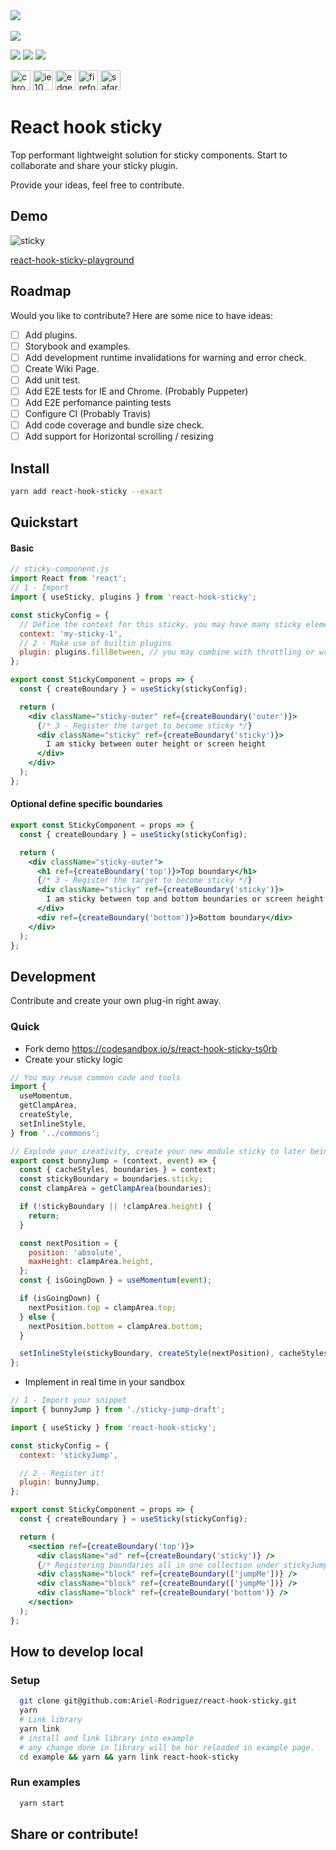 <div >
    <div align="left">
      <img src="https://img.shields.io/bundlephobia/minzip/react-hook-sticky?style=for-the-badge">
    </div>
    </br>
  <div align="left">
    <img src="https://img.shields.io/npm/v/react-hook-sticky?style=for-the-badge">
  </div>
    <p>
  <img src="https://img.shields.io/github/last-commit/Ariel-Rodriguez/react-hook-sticky?style=flat-square">
  <img src="https://img.shields.io/librariesio/dependent-repos/npm/react-hook-sticky?color=lightgreen&style=flat-square">
  <img src="https://img.shields.io/snyk/vulnerabilities/github/Ariel-Rodriguez/react-hook-sticky?style=flat-square">
</p>
</div>

<span><img src="https://image.flaticon.com/icons/svg/220/220603.svg" alt="chrome" width="32"></span>
<span><img src="https://image.flaticon.com/icons/svg/888/888914.svg" alt="ie 10" width="32"></span>
<span><img src="https://image.flaticon.com/icons/svg/888/888899.svg" alt="edge" width="32"></span>
<span><img src="https://image.flaticon.com/icons/svg/1177/1177512.svg" alt="firefox" width="32"></span>
<span><img src="https://image.flaticon.com/icons/svg/179/179337.svg" alt="safari" width="32"></span>

# React hook sticky

Top performant lightweight solution for sticky components.
Start to collaborate and share your sticky plugin.

Provide your ideas, feel free to contribute.

## Demo

![sticky](https://user-images.githubusercontent.com/464285/118393748-f0db5400-b640-11eb-978a-e5205276ac8b.gif)

[react-hook-sticky-playground](https://codesandbox.io/s/github/Ariel-Rodriguez/react-hook-sticky-playground/tree/main/?autoresize=1&fontsize=14&hidenavigation=1&theme=dark)

## Roadmap

Would you like to contribute? Here are some nice to have ideas:

- [ ] Add plugins.
- [ ] Storybook and examples.
- [ ] Add development runtime invalidations for warning and error check.
- [ ] Create Wiki Page.
- [ ] Add unit test.
- [ ] Add E2E tests for IE and Chrome. (Probably Puppeter)
- [ ] Add E2E perfomance painting tests
- [ ] Configure CI (Probably Travis)
- [ ] Add code coverage and bundle size check.
- [ ] Add support for Horizontal scrolling / resizing

## Install

```bash
yarn add react-hook-sticky --exact
```

## Quickstart

#### Basic

```jsx
// sticky-component.js
import React from 'react';
// 1 - Import
import { useSticky, plugins } from 'react-hook-sticky';

const stickyConfig = {
  // Define the context for this sticky, you may have many sticky elements.
  context: 'my-sticky-1',
  // 2 - Make use of builtin plugins
  plugin: plugins.fillBetween, // you may combine with throttling or wrap as your needs throttle(plugins.fillBetween, 10),
};

export const StickyComponent = props => {
  const { createBoundary } = useSticky(stickyConfig);

  return (
    <div className="sticky-outer" ref={createBoundary('outer')}>
      {/* 3 - Register the target to become sticky */}
      <div className="sticky" ref={createBoundary('sticky')}>
        I am sticky between outer height or screen height
      </div>
    </div>
  );
};
```

#### Optional define specific boundaries

```jsx
export const StickyComponent = props => {
  const { createBoundary } = useSticky(stickyConfig);

  return (
    <div className="sticky-outer">
      <h1 ref={createBoundary('top')}>Top boundary</h1>
      {/* 3 - Register the target to become sticky */}
      <div className="sticky" ref={createBoundary('sticky')}>
        I am sticky between top and bottom boundaries or screen height
      </div>
      <div ref={createBoundary('bottom')}>Bottom boundary</div>
    </div>
  );
};
```

## Development

Contribute and create your own plug-in right away.

### Quick

- Fork demo https://codesandbox.io/s/react-hook-sticky-ts0rb
- Create your sticky logic

```jsx
// You may reuse common code and tools
import {
  useMomentum,
  getClampArea,
  createStyle,
  setInlineStyle,
} from '../commons';

// Explode your creativity, create your new module sticky to later being integrated
export const bunnyJump = (context, event) => {
  const { cacheStyles, boundaries } = context;
  const stickyBoundary = boundaries.sticky;
  const clampArea = getClampArea(boundaries);

  if (!stickyBoundary || !clampArea.height) {
    return;
  }

  const nextPosition = {
    position: 'absolute',
    maxHeight: clampArea.height,
  };
  const { isGoingDown } = useMomentum(event);

  if (isGoingDown) {
    nextPosition.top = clampArea.top;
  } else {
    nextPosition.bottom = clampArea.bottom;
  }

  setInlineStyle(stickyBoundary, createStyle(nextPosition), cacheStyles);
};
```

- Implement in real time in your sandbox

```jsx
// 1 - Import your snippet
import { bunnyJump } from './sticky-jump-draft';

import { useSticky } from 'react-hook-sticky';

const stickyConfig = {
  context: 'stickyJump',

  // 2 - Register it!
  plugin: bunnyJump,
};

export const StickyComponent = props => {
  const { createBoundary } = useSticky(stickyConfig);

  return (
    <section ref={createBoundary('top')}>
      <div className="ad" ref={createBoundary('sticky')} />
      {/* Registering boundaries all in one collection under stickyJump context */}
      <div className="block" ref={createBoundary(['jumpMe'])} />
      <div className="block" ref={createBoundary(['jumpMe'])} />
      <div className="block" ref={createBoundary('bottom')} />
    </section>
  );
};
```

## How to develop local

### Setup

```bash
  git clone git@github.com:Ariel-Rodriguez/react-hook-sticky.git
  yarn
  # Link library
  yarn link
  # install and link library into example
  # any change done in library will be hor reloaded in example page.
  cd example && yarn && yarn link react-hook-sticky
```

### Run examples

```bash
  yarn start
```

## Share or contribute!
